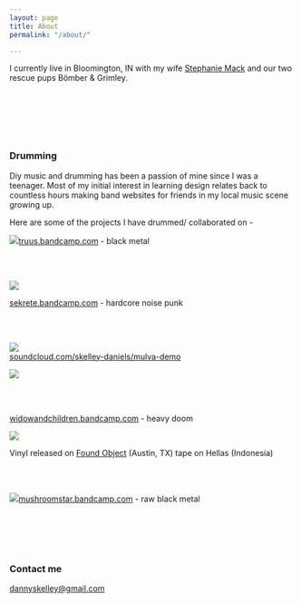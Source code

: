 ```yaml
---
layout: page
title: About
permalink: "/about/"

---
```

I currently live in Bloomington, IN with my wife [Stephanie Mack](http://stephaniemackphotography.com/) and our two rescue pups Bömber & Grimley.

<br><br>

<br><br>

### Drumming

Diy music and drumming has been a passion of mine since I was a teenager. Most of my initial interest in learning design relates back to countless hours making band websites for friends in my local music scene growing up.

Here are some of the projects I have drummed/ collaborated on -

![](/uploads/screen-shot-2020-07-04-at-9-41-32-pm.png)[truus.bandcamp.com](https://truus.bandcamp.com/releases "https://truus.bandcamp.com/releases") - black metal

<br><br>

![](/uploads/sekrete.jpg)

[sekrete.bandcamp.com](https://sekrete.bandcamp.com/album/endless-fucking-nightmare "https://sekrete.bandcamp.com/album/endless-fucking-nightmare") - hardcore noise punk

<br><br>

![](/uploads/logo-1.jpg)  
[soundcloud.com/skelley-daniels/mulva-demo](https://soundcloud.com/skelley-daniels/mulva-demo "https://soundcloud.com/skelley-daniels/mulva-demo")

![](/uploads/artworks-000135419356-h8a7ad-t500x500.jpg)

<br><br>

[widowandchildren.bandcamp.com](https://widowandchildren.bandcamp.com/ "https://widowandchildren.bandcamp.com/") - heavy doom

![](/uploads/image1.JPG)

Vinyl released on [Found Object](http://www.foundobjectrecords.com/offerings/widowandchildren) (Austin, TX) tape on Hellas (Indonesia)

<br><br>

![](/uploads/a2103755347_16.jpg)[mushroomstar.bandcamp.com](https://mushroomstar.bandcamp.com/album/1-11-demo "https://mushroomstar.bandcamp.com/album/1-11-demo") - raw black metal

<br><br><br><br>

### Contact me

[dannyskelley@gmail.com](dannyskellkey@gmail.com "dannyskellkey@gmail.com")
